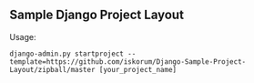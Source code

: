 Sample Django Project Layout
-----------------------------

Usage:

    django-admin.py startproject --template=https://github.com/iskorum/Django-Sample-Project-Layout/zipball/master [your_project_name]


